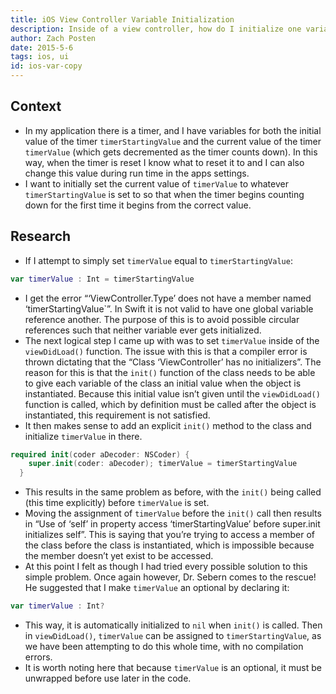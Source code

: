 ```yaml
---
title: iOS View Controller Variable Initialization
description: Inside of a view controller, how do I initialize one variable to the value of another?
author: Zach Posten
date: 2015-5-6
tags: ios, ui
id: ios-var-copy
---
```


## Context

- In my application there is a timer, and I have variables for both the initial value of the timer `timerStartingValue` and the current value of the timer `timerValue` (which gets decremented as the timer counts down). In this way, when the timer is reset I know what to reset it to and I can also change this value during run time in the apps settings.
- I want to initially set the current value of `timerValue` to whatever `timerStartingValue` is set to so that when the timer begins counting down for the first time it begins from the correct value.

## Research

- If I attempt to simply set `timerValue` equal to `timerStartingValue`:

```swift
var timerValue : Int = timerStartingValue
```

- I get the error “‘ViewController.Type’ does not have a member named ‘timerStartingValue`”. In Swift it is not valid to have one global variable reference another. The purpose of this is to avoid possible circular references such that neither variable ever gets initialized.
- The next logical step I came up with was to set `timerValue` inside of the `viewDidLoad()` function. The issue with this is that a compiler error is thrown dictating that the “Class ‘ViewController’ has no initializers”. The reason for this is that the `init()` function of the class needs to be able to give each variable of the class an initial value when the object is instantiated. Because this initial value isn’t given until the `viewDidLoad()` function is called, which by definition must be called after the object is instantiated, this requirement is not satisfied.
- It then makes sense to add an explicit `init()` method to the class and initialize `timerValue` in there.

```swift
required init(coder aDecoder: NSCoder) {
    super.init(coder: aDecoder); timerValue = timerStartingValue
  }
```

- This results in the same problem as before, with the `init()` being called (this time explicitly) before `timerValue` is set.
- Moving the assignment of `timerValue` before the `init()` call then results in “Use of ‘self’ in property access ‘timerStartingValue’ before super.init initializes self”. This is saying that you’re trying to access a member of the class before the class is instantiated, which is impossible because the member doesn’t yet exist to be accessed.
- At this point I felt as though I had tried every possible solution to this simple problem. Once again however, Dr. Sebern comes to the rescue! He suggested that I make `timerValue` an optional by declaring it:

```swift
var timerValue : Int?
```

- This way, it is automatically initialized to `nil` when `init()` is called. Then in `viewDidLoad()`, `timerValue` can be assigned to `timerStartingValue`, as we have been attempting to do this whole time, with no compilation errors.
- It is worth noting here that because `timerValue` is an optional, it must be unwrapped before use later in the code.

